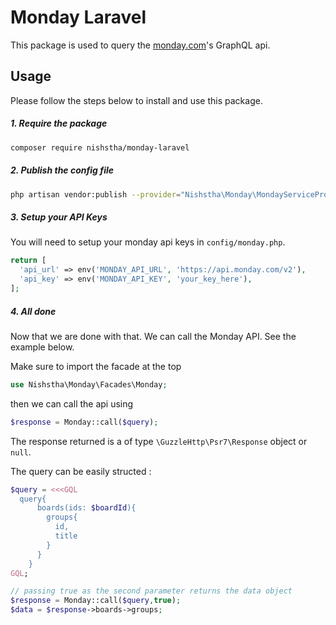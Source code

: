 # Monday Laravel

This package is used to query the [monday.com](https://www.monday.com)'s GraphQL api.

## Usage

Please follow the steps below to install and use this package.

##### 1. Require the package

```bash
composer require nishstha/monday-laravel
```

##### 2. Publish the config file

```bash
php artisan vendor:publish --provider="Nishstha\Monday\MondayServiceProvider"
```

##### 3. Setup your API Keys

You will need to setup your monday api keys in `config/monday.php`.

```php
return [
  'api_url' => env('MONDAY_API_URL', 'https://api.monday.com/v2'),
  'api_key' => env('MONDAY_API_KEY', 'your_key_here'),
];
```

##### 4. All done

Now that we are done with that. We can call the Monday API. See the example below.

Make sure to import the facade at the top

```php
use Nishstha\Monday\Facades\Monday;
```

then we can call the api using

```php
$response = Monday::call($query);
```

The response returned is a of type `\GuzzleHttp\Psr7\Response` object or `null`.

The query can be easily structed :

```php
$query = <<<GQL
  query{
      boards(ids: $boardId){
        groups{
          id,
          title
        }
      }
    }
GQL;

// passing true as the second parameter returns the data object
$response = Monday::call($query,true);
$data = $response->boards->groups;
```
